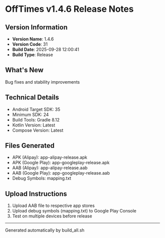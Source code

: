 # OffTimes v1.4.6 Release Notes

## Version Information
- **Version Name**: 1.4.6
- **Version Code**: 31
- **Build Date**: 2025-09-28 12:00:41
- **Build Type**: Release

## What's New
Bug fixes and stability improvements

## Technical Details
- Android Target SDK: 35
- Minimum SDK: 24
- Build Tools: Gradle 8.12
- Kotlin Version: Latest
- Compose Version: Latest

## Files Generated
- APK (Alipay): app-alipay-release.apk
- APK (Google Play): app-googleplay-release.apk
- AAB (Alipay): app-alipay-release.aab
- AAB (Google Play): app-googleplay-release.aab
- Debug Symbols: mapping.txt

## Upload Instructions
1. Upload AAB file to respective app stores
2. Upload debug symbols (mapping.txt) to Google Play Console
3. Test on multiple devices before release

---
Generated automatically by build_all.sh

